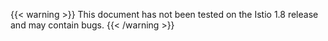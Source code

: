 ---
---
{{< warning >}}
This document has not been tested on the Istio 1.8 release and may contain bugs.
{{< /warning >}}
